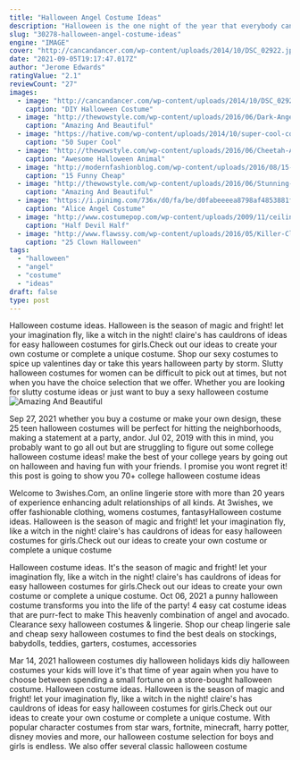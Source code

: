 ```yaml
---
title: "Halloween Angel Costume Ideas"
description: "Halloween is the one night of the year that everybody can let loose and be who they want to be, from a pirate to a princess, or an astronaut to an angel. Thats why, in addition to our standard selection of halloween costumes, were so proud to offer an extensive selection of womens plus size and mens plus size halloween costumes."
slug: "30278-halloween-angel-costume-ideas"
engine: "IMAGE"
cover: "http://cancandancer.com/wp-content/uploads/2014/10/DSC_02922.jpg"
date: "2021-09-05T19:17:47.017Z"
author: "Jerome Edwards"
ratingValue: "2.1"
reviewCount: "27"
images:
  - image: "http://cancandancer.com/wp-content/uploads/2014/10/DSC_02922.jpg"
    caption: "DIY Halloween Costume"
  - image: "http://thewowstyle.com/wp-content/uploads/2016/06/Dark-Angel-Halloween-Makeup-Ideas.jpg"
    caption: "Amazing And Beautiful"
  - image: "https://hative.com/wp-content/uploads/2014/10/super-cool-costume-ideas/36-slenderman-costume.jpg"
    caption: "50 Super Cool"
  - image: "http://thewowstyle.com/wp-content/uploads/2016/06/Cheetah-Animal-Halloween-Makeup.jpg"
    caption: "Awesome Halloween Animal"
  - image: "http://modernfashionblog.com/wp-content/uploads/2016/08/15-Funny-Cheap-Easy-Homemade-Halloween-Costumes-2016-11.jpg"
    caption: "15 Funny Cheap"
  - image: "http://thewowstyle.com/wp-content/uploads/2016/06/Stunning-Angel-Halloween-Makeup-Ideas.jpg"
    caption: "Amazing And Beautiful"
  - image: "https://i.pinimg.com/736x/d0/fa/be/d0fabeeeea8798af4853881fa7086f5f.jpg"
    caption: "Alice Angel Costume"
  - image: "http://www.costumepop.com/wp-content/uploads/2009/11/ceiling-fan-costume27.jpg"
    caption: "Half Devil Half"
  - image: "http://www.flawssy.com/wp-content/uploads/2016/05/Killer-Clown-Halloween-Make-Up.jpg"
    caption: "25 Clown Halloween"
tags:
  - "halloween"
  - "angel"
  - "costume"
  - "ideas"
draft: false
type: post
---
```


Halloween costume ideas. Halloween is the season of magic and fright! let your imagination fly, like a witch in the night! claire's has cauldrons of ideas for easy halloween costumes for girls.Check out our ideas to create your own costume or complete a unique costume. Shop our sexy costumes to spice up valentines day or take this years halloween party by storm. Slutty halloween costumes for women can be difficult to pick out at times, but not when you have the choice selection that we offer. Whether you are looking for slutty costume ideas or just want to buy a sexy halloween costume
![Amazing And Beautiful](http://thewowstyle.com/wp-content/uploads/2016/06/Stunning-Angel-Halloween-Makeup-Ideas.jpg "Amazing And Beautiful")

Sep 27, 2021 whether you buy a costume or make your own design, these 25 teen halloween costumes will be perfect for hitting the neighborhoods, making a statement at a party, andor. Jul 02, 2019 with this in mind, you probably want to go all out but are struggling to figure out some college halloween costume ideas! make the best of your college years by going out on halloween and having fun with your friends. I promise you wont regret it! this post is going to show you 70+ college halloween costume ideas
<!--inArticleAds-->

<!--galleryOne-->

Welcome to 3wishes.Com, an online lingerie store with more than 20 years of experience enhancing adult relationships of all kinds. At 3wishes, we offer fashionable clothing, womens costumes, fantasyHalloween costume ideas. Halloween is the season of magic and fright! let your imagination fly, like a witch in the night! claire's has cauldrons of ideas for easy halloween costumes for girls.Check out our ideas to create your own costume or complete a unique costume
<!--inArticleAds-->

<!--galleryTwo-->

Halloween costume ideas. It's the season of magic and fright! let your imagination fly, like a witch in the night! claire's has cauldrons of ideas for easy halloween costumes for girls.Check out our ideas to create your own costume or complete a unique costume. Oct 06, 2021 a punny halloween costume transforms you into the life of the party!  4 easy cat costume ideas that are purr-fect to make This heavenly combination of angel and avocado. Clearance sexy halloween costumes & lingerie. Shop our cheap lingerie sale and cheap sexy halloween costumes to find the best deals on stockings, babydolls, teddies, garters, costumes, accessories
<!--galleryThree-->

Mar 14, 2021 halloween costumes diy halloween holidays kids diy halloween costumes your kids will love it's that time of year again when you have to choose between spending a small fortune on a store-bought halloween costume. Halloween costume ideas. Halloween is the season of magic and fright! let your imagination fly, like a witch in the night! claire's has cauldrons of ideas for easy halloween costumes for girls.Check out our ideas to create your own costume or complete a unique costume. With popular character costumes from star wars, fortnite, minecraft, harry potter, disney movies and more, our halloween costume selection for boys and girls is endless. We also offer several classic halloween costume